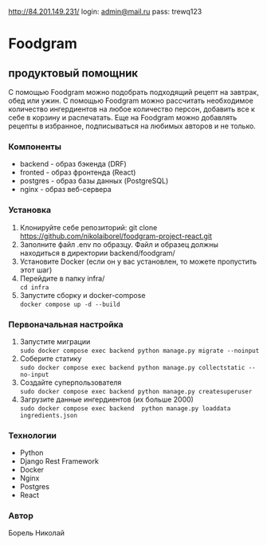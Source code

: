 http://84.201.149.231/
login: admin@mail.ru
pass: trewq123

# Foodgram
## продуктовый помощник

С помощью Foodgram можно подобрать подходящий рецепт на завтрак, обед или ужин. С помощью Foodgram можно рассчитать необходимое количество ингердиентов на любое количество персон, добавить все к себе в корзину и раcпечатать.
Еще на Foodgram можно добавлять рецепты в избранное, подписываться на любимых авторов и не только.

### Компоненты
- backend - образ бэкенда (DRF)
- fronted - образ фронтенда (React)
- postgres - образ базы данных (PostgreSQL)
- nginx - образ веб-сервера

### Установка
1. Клонируйте себе репозиторий:
git clone https://github.com/nikolaiborel/foodgram-project-react.git
2. Заполните файл .env по образцу. Файл и образец должны находиться в директории backend/foodgram/
3. Установите Docker (если он у вас установлен, то можете пропустить этот шаг)
4. Перейдите в папку infra/ <br>
`cd infra`
5. Запустите сборку и docker-compose <br>
`docker compose up -d --build`

### Первоначальная настройка
1. Запустите миграции<br>
`sudo docker compose exec backend python manage.py migrate --noinput`
2. Соберите статику<br>
`sudo docker compose exec backend python manage.py collectstatic --no-input`
3. Создайте суперпользователя<br>
`sudo docker compose exec backend python manage.py createsuperuser`
4. Загрузите данные ингердиентов (их больше 2000)<br>
`sudo docker compose exec backend  python manage.py loaddata ingredients.json`

### Технологии
- Python
- Django Rest Framework
- Docker
- Nginx
- Postgres
- React

### Автор
Борель Николай


